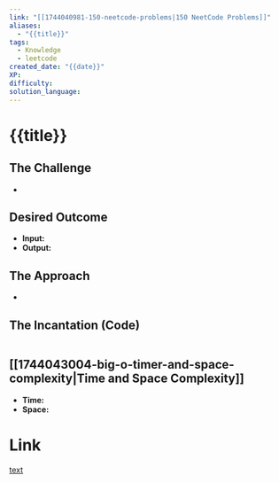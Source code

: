 ```yaml
---
link: "[[1744040981-150-neetcode-problems|150 NeetCode Problems]]"
aliases:
  - "{{title}}"
tags:
  - Knowledge
  - leetcode
created_date: "{{date}}"
XP:
difficulty:
solution_language:
---
```

# {{title}}
## The Challenge
- 
## Desired Outcome
- **Input:** 
- **Output:**
## The Approach
- 
## The Incantation (Code)
```

```
## [[1744043004-big-o-timer-and-space-complexity|Time and Space Complexity]]
- **Time:**
- **Space:**
# Link
[text]()
